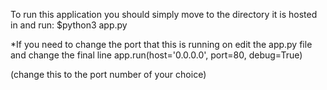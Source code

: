 To run this application you should simply move to the directory it is hosted in and run:
$python3 app.py

*If you need to change the port that this is running on edit the app.py file and change the final line
    app.run(host='0.0.0.0', port=80, debug=True)

(change this to the port number of your choice)
